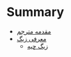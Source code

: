 # Summary
- [مقدمه مترجم](./000_Introduction.md)
- [معرفی زیگ](./001_Introducing_Zig.md)
  - [زیگ چیه](./002_What_is_Zig.md)
